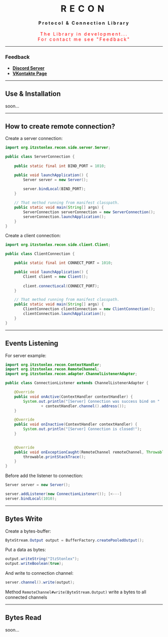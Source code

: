 <div style="letter-spacing: 10px" align="center">

# RECON

 <div style="letter-spacing: 3px">
 
 #### Protocol & Connection Library
 
   <div style="color: red">
      The Library in development... <br> For contact me see "Feedback" 
   </div>
 
 </div>

---
</div>

### Feedback
+ **[Discord Server](https://discord.gg/GmT9pUy8af)**
+ **[VKontakte Page](https://vk.com/itzstonlex)**

---

## Use & Installation
soon...

---

## How to create remote connection?

Create a server connection:
```java
import org.itzstonlex.recon.side.server.Server;

public class ServerConnection {
    
    public static final int BIND_PORT = 1010;

    public void launchApplication() {
        Server server = new Server();
        
        server.bindLocal(BIND_PORT);
    }

    // That method running from manifest classpath.
    public static void main(String[] args) {
        ServerConnection serverConnection = new ServerConnection();
        serverConnection.launchApplication();
    }
}
```

Create a client connection:
```java
import org.itzstonlex.recon.side.client.Client;

public class ClientConnection {

    public static final int CONNECT_PORT = 1010;

    public void launchApplication() {
        Client client = new Client();
        
        client.connectLocal(CONNECT_PORT);
    }

    // That method running from manifest classpath.
    public static void main(String[] args) {
        ClientConnection clientConnection = new ClientConnection();
        clientConnection.launchApplication();
    }
}
```

---

## Events Listening

For server example:
```java
import org.itzstonlex.recon.ContextHandler;
import org.itzstonlex.recon.RemoteChannel;
import org.itzstonlex.recon.adapter.ChannelListenerAdapter;

public class ConnectionListener extends ChannelListenerAdapter {

    @Override
    public void onActive(ContextHandler contextHandler) {
        System.out.println("[Server] Connection was success bind on "
                + contextHandler.channel().address());
    }

    @Override
    public void onInactive(ContextHandler contextHandler) {
        System.out.println("[Server] Connection is closed!");
    }

    
    @Override
    public void onExceptionCaught(RemoteChannel remoteChannel, Throwable throwable) {
        throwable.printStackTrace();
    }
}
```

Before add the listener to connection:
```java
Server server = new Server();

server.addListener(new ConnectionListener()); [<---]
server.bindLocal(1010);
```

---

## Bytes Write

Create a bytes-buffer:
```java
ByteStream.Output output = BufferFactory.createPooledOutput();
```

Put a data as bytes:
```java
output.writeString("ItzStonlex");
output.writeBoolean(true);
```

And write to connection channel:
```java
server.channel().write(output);
```

Method `RemoteChannel#write(ByteStream.Output)` write a bytes to all connected channels

---

## Bytes Read
soon...